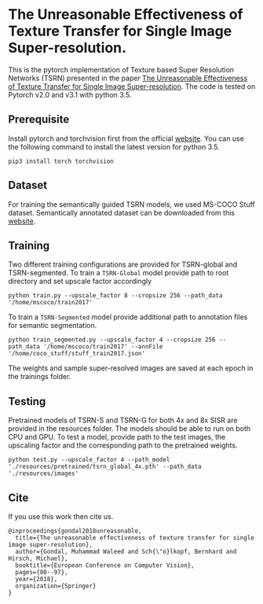 # The Unreasonable Effectiveness of Texture Transfer for Single Image Super-resolution.

This is the pytorch implementation of Texture based Super Resolution Networks (TSRN) presented in the paper [The Unreasonable Effectiveness of Texture Transfer for Single Image Super-resolution](https://arxiv.org/abs/1808.00043). The code is tested on Pytorch v2.0 and v3.1 with python 3.5.

## Prerequisite
Install pytorch and torchvision
first from the official [website](http://pytorch.org/). You can use the following command to install the latest version for python 3.5.
```
pip3 install torch torchvision
```

## Dataset
For training the semantically guided TSRN models, we used MS-COCO Stuff dataset. Semantically annotated dataset can be downloaded from this [website](http://cocodataset.org/#download).

## Training
Two different training configurations are provided for TSRN-global and TSRN-segmented. To train a ``TSRN-Global`` model provide path to root directory and set upscale factor accordingly
```
python train.py --upscale_factor 8 --cropsize 256 --path_data '/home/mscoco/train2017'

```
To train a ``TSRN-Segmented`` model provide additional path to annotation files for semantic segmentation.
```
python train_segmented.py --upscale_factor 4 --cropsize 256 --path_data '/home/mscoco/train2017' --annFile '/home/coco_stuff/stuff_train2017.json'

```
The weights and sample super-resolved images are saved at each epoch in the trainings folder.

## Testing

Pretrained models of TSRN-S and TSRN-G for both 4x and 8x SISR are provided in the resources folder. The models should be able to run on both CPU and GPU. To test a model, provide path to the
test images, the upscaling factor and the corresponding path to the pretrained weights.
```
python test.py --upscale_factor 4 --path_model './resources/pretrained/tsrn_global_4x.pth' --path_data './resources/images'

```
## Cite
If you use this work then cite us.
```
@inproceedings{gondal2018unreasonable,
  title={The unreasonable effectiveness of texture transfer for single image super-resolution},
  author={Gondal, Muhammad Waleed and Sch{\"o}lkopf, Bernhard and Hirsch, Michael},
  booktitle={European Conference on Computer Vision},
  pages={80--97},
  year={2018},
  organization={Springer}
}
```

